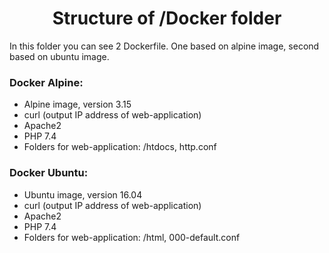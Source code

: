 # <div align="center">Structure of /Docker folder</div>

In this folder you can see 2 Dockerfile. One based on alpine image, second based on ubuntu image.

### Docker Alpine:

- Alpine image, version 3.15
- curl (output IP address of web-application)
- Apache2
- PHP 7.4
- Folders for web-application: /htdocs, http.conf

### Docker Ubuntu:

- Ubuntu image, version 16.04
- curl (output IP address of web-application)
- Apache2
- PHP 7.4
- Folders for web-application: /html, 000-default.conf
